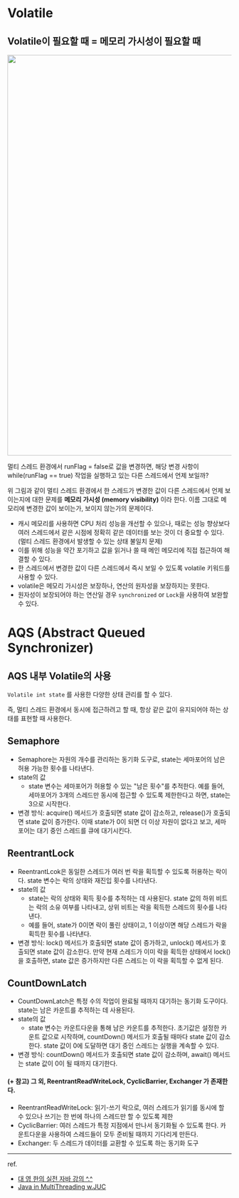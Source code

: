 # Volatile
## Volatile이 필요할 때 = 메모리 가시성이 필요할 때

<img src="https://github.com/user-attachments/assets/f769aa76-286c-4c9b-b5a2-28a884d8927e" width=900>

멀티 스레드 환경에서 runFlag = false로 값을 변경하면, 해당 변경 사항이 while(runFlag == true) 작업을 실행하고 있는 다른 스레드에서 언제 보일까?


위 그림과 같이 멀티 스레드 환경에서 한 스레드가 변경한 값이 다른 스레드에서 언제 보이는지에 대한 문제를 **메모리 가시성
(memory visibility)** 이라 한다. 이름 그대로 메모리에 변경한 값이 보이는가, 보이지 않는가의 문제이다.

+ 캐시 메모리를 사용하면 CPU 처리 성능을 개선할 수 있으나, 때로는 성능 향상보다 여러 스레드에서 같은 시점에 정확히 같은 데이터를 보는 것이 더 중요할 수 있다. (멀티 스레드 환경에서 발생할 수 있는 상태 불일치 문제)
+ 이를 위해 성능을 약간 포기하고 값을 읽거나 쓸 때 메인 메모리에 직접 접근하여 해결할 수 있다.
+ 한 스레드에서 변경한 값이 다른 스레드에서 즉시 보일 수 있도록 volatile 키워드를 사용할 수 있다.
+ volatile은 메모리 가시성은 보장하나, 연산의 원자성을 보장하지는 못한다.
+ 원자성이 보장되어야 하는 연산일 경우 `synchronized` or `Lock`을 사용하여 보완할 수 있다. 


# AQS (Abstract Queued Synchronizer)
## AQS 내부 Volatile의 사용
`Volatile int state` 를 사용한 다양한 상태 관리를 할 수 있다.


즉, 멀티 스레드 환경에서 동시에 접근하려고 할 때, 항상 같은 값이 유지되어야 하는 상태를 표현할 때 사용한다. 


## Semaphore
- Semaphore는 자원의 개수를 관리하는 동기화 도구로, state는 세마포어의 남은 허용 가능한 횟수를 나타낸다.
- state의 값
   - state 변수는 세마포어가 허용할 수 있는 "남은 횟수"를 추적한다. 예를 들어, 세마포어가 3개의 스레드만 동시에 접근할 수 있도록 제한한다고 하면, state는 3으로 시작한다.
- 변경 방식: acquire() 메서드가 호출되면 state 값이 감소하고, release()가 호출되면 state 값이 증가한다. 이때 state가 0이 되면 더 이상 자원이 없다고 보고, 세마포어는 대기 중인 스레드를 큐에 대기시킨다.


## ReentrantLock
- ReentrantLcok은 동일한 스레드가 여러 번 락을 획득할 수 있도록 허용하는 락이다. state 변수는 락의 상태와 재진입 횟수를 나타낸다.
- state의 값
   - state는 락의 상태와 획득 횟수를 추적하는 데 사용된다. state 값의 하위 비트는 락의 소유 여부를 나타내고, 상위 비트는 락을 획득한 스레드의 횟수를 나타낸다.
   - 예를 들어, state가 0이면 락이 풀린 상태이고, 1 이상이면 해당 스레드가 락을 획득한 횟수를 나타낸다.
- 변경 방식: lock() 메서드가 호출되면 state 값이 증가하고, unlock() 메서드가 호출되면 state 값이 감소한다. 만약 현재 스레드가 이미 락을 획득한 상태에서 lock()을 호출하면, state 값은 증가하지만 다른 스레드는 이 락을 획득할 수 없게 된다.


## CountDownLatch
- CountDownLatch은 특정 수의 작업이 완료될 때까지 대기하는 동기화 도구이다. state는 남은 카운트를 추적하는 데 사용된다.
- state의 값
   - state 변수는 카운트다운을 통해 남은 카운트를 추적한다. 초기값은 설정한 카운트 값으로 시작하며, countDown() 메서드가 호출될 때마다 state 값이 감소한다. state 값이 0에 도달하면 대기 중인 스레드는 실행을 계속할 수 있다.
- 변경 방식: countDown() 메서드가 호출되면 state 값이 감소하며, await() 메서드는 state 값이 0이 될 때까지 대기한다.


#### (+ 참고) 그 외, ReentrantReadWriteLock, CyclicBarrier, Exchanger 가 존재한다.
+ ReentrantReadWriteLock: 읽기-쓰기 락으로, 여러 스레드가 읽기를 동시에 할 수 있으나 쓰기는 한 번에 하나의 스레드만 할 수 있도록 제한
+ CyclicBarrier: 여러 스레드가 특정 지점에서 만나서 동기화될 수 있도록 한다. 카운트다운을 사용하여 스레드들이 모두 준비될 때까지 기다리게 만든다.
+ Exchanger: 두 스레드가 데이터를 교환할 수 있도록 하는 동기화 도구



***


ref.
- [대 영 한의 실전 자바 강의 ^.^](https://www.inflearn.com/course/%EA%B9%80%EC%98%81%ED%95%9C%EC%9D%98-%EC%8B%A4%EC%A0%84-%EC%9E%90%EB%B0%94-%EA%B3%A0%EA%B8%89-1)
- [Java in MultiThreading w.JUC](https://nicklee1006.github.io/Java-Multithreading-14-Lock/)

